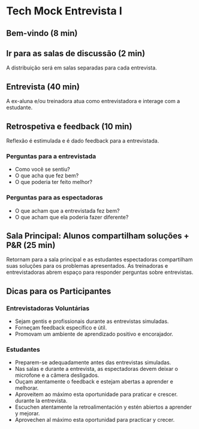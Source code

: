 # Tech Mock Entrevista I

## Bem-vindo (8 min)

## Ir para as salas de discussão (2 min)

A distribuição será em salas separadas para cada entrevista.

## Entrevista (40 min)

A ex-aluna e/ou treinadora atua como entrevistadora e interage com a estudante.

## Retrospetiva e feedback (10 min)

Reflexão é estimulada e é dado feedback para a entrevistada.

### Perguntas para a **entrevistada**

- Como você se sentiu?
- O que acha que fez bem?
- O que poderia ter feito melhor?

### Perguntas para as **espectadoras**

- O que acham que a entrevistada fez bem?
- O que acham que ela poderia fazer diferente?

## Sala Principal: Alunos compartilham soluções + P&R (25 min)

Retornam para a sala principal e as estudantes espectadoras compartilham suas
soluções para os problemas apresentados. As treinadoras e entrevistadoras abrem
espaço para responder perguntas sobre entrevistas.

## Dicas para os Participantes

### Entrevistadoras Voluntárias

- Sejam gentis e profissionais durante as entrevistas simuladas.
- Forneçam feedback específico e útil.
- Promovam um ambiente de aprendizado positivo e encorajador.

### Estudantes

- Preparem-se adequadamente antes das entrevistas simuladas.
- Nas salas e durante a entrevista, as espectadoras devem deixar o microfone e a
  câmera desligados.
- Ouçam atentamente o feedback e estejam abertas a aprender e melhorar.
- Aproveitem ao máximo esta oportunidade para praticar e crescer. durante la
  entrevista.
- Escuchen atentamente la retroalimentación y estén abiertos a aprender y
  mejorar.
- Aprovechen al máximo esta oportunidad para practicar y crecer.
